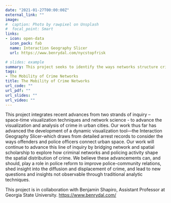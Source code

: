 ```yaml
---
date: "2021-01-27T00:00:00Z"
external_link: ""
image:
#  caption: Photo by rawpixel on Unsplash
#  focal_point: Smart
links:
- icon: open-data
  icon_pack: fab
  name: Interaction Geography Slicer
  url: https://www.benrydal.com/nycstopfrisk

# slides: example
summary: This project seeks to identify the ways networks structure criminal mobility within virtual and physical spaces.
tags:
- The Mobility of Crime Networks
title: The Mobility of Crime Networks
url_code: ""
url_pdf: ""
url_slides: ""
url_video: ""
---
```


This project integrates recent advances from two strands of inquiry – space-time visualization techniques and network science - to advance the visualization and analysis of crime in urban cities. Our work thus far has advanced the development of a dynamic visualization tool—the Interaction Geography Slicer-which draws from detailed arrest records to consider the ways offenders and police officers connect urban space. Our work will continue to advance this line of inquiry by bridging network and spatial scholarship to explore how criminal networks and policing activity shape the spatial distribution of crime. We believe these advancements can, and should, play a role in police reform to improve police-community relations, shed insight into the diffusion and displacement of crime, and lead to new questions and insights not observable through traditional analytic techniques.

This project is in collaboration with Benjamin Shapiro, Assistant Professor at Georgia State University. https://www.benrydal.com/
